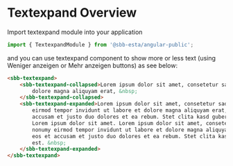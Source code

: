 # Textexpand Overview

Import textexpand module into your application

```ts
import { TextexpandModule } from '@sbb-esta/angular-public';
```

and you can use textexpand component to show more or less text (using Weniger anzeigen or Mehr anzeigen buttons) as see below:

```html
<sbb-textexpand>
    <sbb-textexpand-collapsed>Lorem ipsum dolor sit amet, consetetur sadipscing elitr, sed diam nonumy eirmod tempor invidunt ut labore et 
        dolore magna aliquyam erat, &nbsp;
    </sbb-textexpand-collapsed>
    <sbb-textexpand-expanded>Lorem ipsum dolor sit amet, consetetur sadipscing elitr, sed diam nonumy
        eirmod tempor invidunt ut labore et dolore magna aliquyam erat, sed diam voluptua. At vero eos et
        accusam et justo duo dolores et ea rebum. Stet clita kasd gubergren, no sea takimata sanctus est
        Lorem ipsum dolor sit amet. Lorem ipsum dolor sit amet, consetetur sadipscing elitr, sed diam
        nonumy eirmod tempor invidunt ut labore et dolore magna aliquyam erat, sed diam voluptua. At vero
        eos et accusam et justo duo dolores et ea rebum. Stet clita kasd gubergren, no sea takimata sanctus
        est. &nbsp;
    </sbb-textexpand-expanded>
</sbb-textexpand>
```